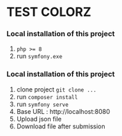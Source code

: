 # TEST COLORZ 

### Local installation of this project

1.  `php >= 8 ` 
2. run `symfony.exe`

### Local installation of this project

1.  clone project  `git clone ...` 
2. run `composer install`
3. run `symfony serve`
4. Base URL : http://localhost:8080 
5. Upload json file
6. Download file after submission
